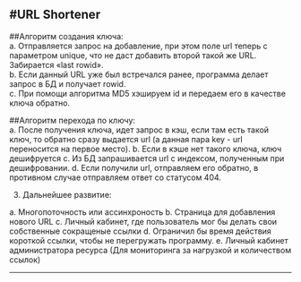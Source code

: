 #URL Shortener
---

##Алгоритм создания ключа:  
a. Отправляется запрос на добавление, при этом поле url теперь с параметром unique, что не даст добавить второй такой же URL. Забирается «last rowid».  
b. Если данный URL уже был встречался ранее, программа делает запрос в БД и получает rowid.  
с. При помощи алгоритма MD5 хэшируем id и передаем его в качестве ключа обратно.  

##Алгоритм перехода по ключу:  
  a. После получения ключа, идет запрос в кэш, если там есть такой ключ, то обратно сразу выдается url (а данная пара key - url переносится на первое место).
  b. Если в кэше нет такого ключа, ключ дешифруется
  c. Из БД запрашивается url с индексом, полученным при дешифровании.
  d. Если получили url, отправляем его обратно, в противном случае отправляем ответ со статусом 404.

3. Дальнейшее развитие:
  
  a. Многопоточность или ассинхроность
  b. Страница для добавления нового URL
  c. Личный кабинет, где пользователь мог бы делать свои собственные сокращеные ссылки
  d. Ограничил бы время действия короткой ссылки, чтобы не перегружать программу.
  e. Личный кабинет администратора ресурса (Для мониторинга за нагрузкой и количеством ссылок)

---
